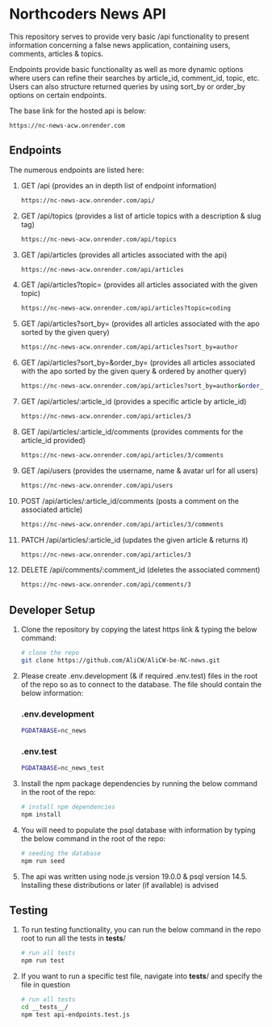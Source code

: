 # Northcoders News API

This repository serves to provide very basic /api functionality to present information concerning a false news application, containing users, comments, articles & topics.

Endpoints provide basic functionality as well as more dynamic options where users can refine their searches by article_id, comment_id, topic, etc. Users can also structure returned queries by using sort_by or order_by options on certain endpoints.

The base link for the hosted api is below:

    https://nc-news-acw.onrender.com

## Endpoints

The numerous endpoints are listed here:

   
1. GET /api 
(provides an in depth list of endpoint information)
    
    ```bash
    https://nc-news-acw.onrender.com/api/
    ```

2. GET /api/topics
(provides a list of article topics with a description & slug tag)

    ```bash
    https://nc-news-acw.onrender.com/api/topics
    ```

3. GET /api/articles
(provides all articles associated with the api)

    ```bash
    https://nc-news-acw.onrender.com/api/articles
    ```

4. GET /api/articles?topic=<query-here>
(provides all articles associated with the given topic)

    ```bash
    https://nc-news-acw.onrender.com/api/articles?topic=coding
    ```

5. GET /api/articles?sort_by=<query-here>
(provides all articles associated with the apo sorted by the given query)
    
    ```bash
    https://nc-news-acw.onrender.com/api/articles?sort_by=author
    ```

6. GET /api/articles?sort_by=<query-here>&order_by=<query-here>
(provides all articles associated with the apo sorted by the given query & ordered by another query)

    ```bash
    https://nc-news-acw.onrender.com/api/articles?sort_by=author&order_by=asc
    ```

7. GET /api/articles/:article_id
(provides a specific article by article_id)

    ```bash
    https://nc-news-acw.onrender.com/api/articles/3
    ```

8. GET /api/articles/:article_id/comments
(provides comments for the article_id provided)

    ```bash
    https://nc-news-acw.onrender.com/api/articles/3/comments
    ```

9. GET /api/users
(provides the username, name & avatar url for all users)

    ```bash
    https://nc-news-acw.onrender.com/api/users
    ```

10. POST /api/articles/:article_id/comments
(posts a comment on the associated article)

    ```bash
    https://nc-news-acw.onrender.com/api/articles/3/comments
    ```

11. PATCH /api/articles/:article_id
(updates the given article & returns it)

    ```bash
    https://nc-news-acw.onrender.com/api/articles/3
    ```

12. DELETE /api/comments/:comment_id
(deletes the associated comment)

    ```bash
    https://nc-news-acw.onrender.com/api/comments/3
    ```

## Developer Setup

1. Clone the repository by copying the latest https link & typing the below command:

    ```bash
    # clone the repo
    git clone https://github.com/AliCW/AliCW-be-NC-news.git
    ```

2. Please create .env.development (& if required .env.test) files in the root of the repo so as to connect to the database. The file should contain the below information:

    ### .env.development
    ```bash
    PGDATABASE=nc_news
    ```

    ### .env.test
    ```bash
    PGDATABASE=nc_news_test
    ```

3. Install the npm package dependencies by running the below command in the root of the repo:

    ```bash
    # install npm dependencies
    npm install
    ```

4. You will need to populate the psql database with information by typing the below command in the root of the repo:

    ```bash
    # seeding the database
    npm run seed
    ```

5. The api was written using node.js version 19.0.0 & psql version 14.5. Installing these distributions or later (if available) is advised

## Testing

1. To run testing functionality, you can run the below command in the repo root to run all the tests in __tests__/

    ```bash
    # run all tests
    npm run test
    ```

2. If you want to run a specific test file, navigate into __tests__/ and specify the file in question

    ```bash
    # run all tests
    cd __tests__/
    npm test api-endpoints.test.js
    ```
